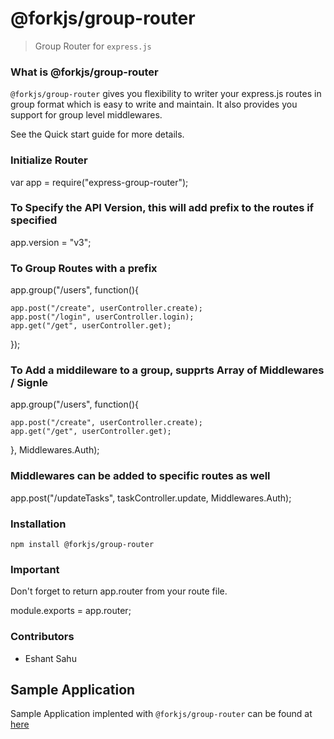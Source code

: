 # @forkjs/group-router

<blockquote> Group Router for <code>express.js</code> </blockquote>

### What is @forkjs/group-router

<code>@forkjs/group-router</code> gives you flexibility to writer your express.js routes in group format which is easy to write and maintain. It also provides you support for group level middlewares.

See the Quick start guide for more details.



### Initialize Router

var app = require("express-group-router");

### To Specify the API Version, this will add prefix to the routes if specified
app.version = "v3";


### To Group Routes with a prefix

app.group("/users", function(){

    app.post("/create", userController.create);
    app.post("/login", userController.login);
    app.get("/get", userController.get);

});

### To Add a middileware to a group, supprts Array of Middlewares / Signle

app.group("/users", function(){

    app.post("/create", userController.create);
    app.get("/get", userController.get);

}, Middlewares.Auth);

### Middlewares can be added to specific routes as well
app.post("/updateTasks", taskController.update, Middlewares.Auth);




### Installation

`npm install @forkjs/group-router`

### Important

Don't forget to return app.router from your route file.

module.exports = app.router;

### Contributors

 - Eshant Sahu

## Sample Application

Sample Application implented with <code>@forkjs/group-router</code> can be found at <a href="https://github.com/eshantsahu/forkjs-group-router-example">here</a>
